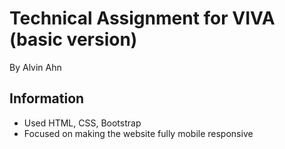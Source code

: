 # Technical Assignment for VIVA (basic version)

By Alvin Ahn

## Information

- Used HTML, CSS, Bootstrap
- Focused on making the website fully mobile responsive
